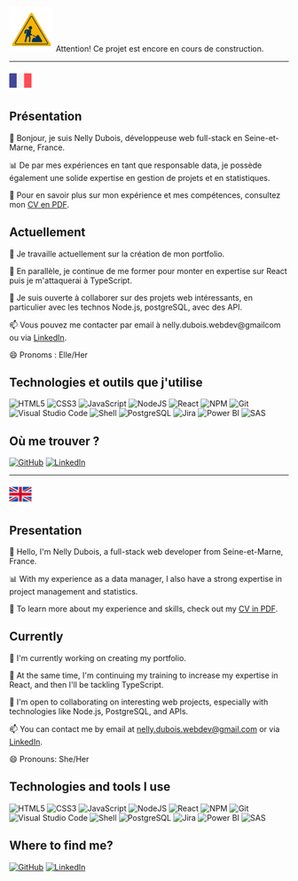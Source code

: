 <!--
**NellyDubois/NellyDubois** is a ✨ _special_ ✨ repository because its `README.md` (this file) appears on your GitHub profile.

Here are some ideas to get you started:
### Hi there 👋

- 🔭 I’m currently working on ...
- 🌱 I’m currently learning ...
- 👯 I’m looking to collaborate on ...
- 🤔 I’m looking for help with ...
- 💬 Ask me about ...
- 📫 How to reach me: ...
- 😄 Pronouns: ...
- ⚡ Fun fact: ...

# Projet en Construction
-->

<div style="display: inline-block; vertical-align: middle;">
  <img src="https://github.com/NellyDubois/NellyDubois/blob/main/img/travaux.png" alt="Under Construction" width="80" height="80">
   <span> Attention! Ce projet est encore en cours de construction.</span>
</div>

<!--
| ![Cover](https://github.com/NellyDubois/NellyDubois/blob/main/img/Nel_rognage_ovale-removebg-preview.png) | 
| :------------------------------------------------------: |
-->




_____________________________


<div style="display: inline-block; vertical-align: middle;">
  <img src="https://github.com/NellyDubois/NellyDubois/blob/main/img/france.png" alt="Drapeau Royaume-Uni" width="40">
</div>

## Présentation

👋 Bonjour, je suis Nelly Dubois, développeuse web full-stack en Seine-et-Marne, France.

📊 De par mes expériences en tant que responsable data, je possède également une solide expertise en gestion de projets et en statistiques.

📄 Pour en savoir plus sur mon expérience et mes compétences, consultez mon [CV en PDF](https://github.com/NellyDubois/NellyDubois/blob/main/img/Nelly_DUBOIS_dev_web_VF.pdf). 


## Actuellement

🔭 Je travaille actuellement sur la création de mon portfolio.

🌱 En parallèle, je continue de me former pour monter en expertise sur React puis je m'attaquerai à TypeScript.

👯 Je suis ouverte à collaborer sur des projets web intéressants, en particulier avec les technos Node.js, postgreSQL, avec des API.

📫 Vous pouvez me contacter par email à nelly.dubois.webdev@gmailcom ou via [LinkedIn](https://www.linkedin.com/in/nellydubois/).

😄 Pronoms : Elle/Her


## Technologies et outils que j'utilise

![HTML5](https://img.shields.io/badge/HTML5-E34F26?logo=html5&logoColor=white)
![CSS3](https://img.shields.io/badge/CSS3-1572B6?logo=css3&logoColor=white)
![JavaScript](https://img.shields.io/badge/JavaScript-F7DF1E?logo=javascript&logoColor=black)
![NodeJS](https://img.shields.io/badge/NodeJS-339933?logo=node.js&logoColor=white)
![React](https://img.shields.io/badge/React-61DAFB?logo=react&logoColor=white)
![NPM](https://img.shields.io/badge/NPM-CB3837?logo=npm&logoColor=white)
![Git](https://img.shields.io/badge/Git-F05032?logo=git&logoColor=white)
![Visual Studio Code](https://img.shields.io/badge/Visual_Studio_Code-007ACC?logo=visual-studio-code&logoColor=white)
![Shell](https://img.shields.io/badge/Shell-4EAA25?logo=gnu-bash&logoColor=white)
![PostgreSQL](https://img.shields.io/badge/PostgreSQL-336791?logo=postgresql&logoColor=white)
![Jira](https://img.shields.io/badge/Jira-0052CC?logo=jira&logoColor=white)
![Power BI](https://img.shields.io/badge/Power_BI-F2C811?logo=power-bi&logoColor=black)
![SAS](https://img.shields.io/badge/SAS-004990?logo=sas&logoColor=white)

## Où me trouver ?

[![GitHub](https://img.shields.io/badge/GitHub-181717?logo=github&logoColor=white)](https://github.com/NellyDubois/)
[![LinkedIn](https://img.shields.io/badge/LinkedIn-0077B5?logo=linkedin&logoColor=white)](https://www.linkedin.com/in/nellydubois/)

---

<div style="display: inline-block; vertical-align: middle;">
  <img src="https://github.com/NellyDubois/NellyDubois/blob/main/img/united-kingdom.png" alt="Drapeau Royaume-Uni" width="40">
</div>

## Presentation

👋 Hello, I'm Nelly Dubois, a full-stack web developer from Seine-et-Marne, France.

📊 With my experience as a data manager, I also have a strong expertise in project management and statistics.

📄 To learn more about my experience and skills, check out my [CV in PDF](https://github.com/NellyDubois/NellyDubois/blob/main/img/Nelly_DUBOIS_dev_web_VF.pdf).

## Currently

🔭 I'm currently working on creating my portfolio.

🌱 At the same time, I'm continuing my training to increase my expertise in React, and then I'll be tackling TypeScript.

👯 I'm open to collaborating on interesting web projects, especially with technologies like Node.js, PostgreSQL, and APIs.

📫 You can contact me by email at nelly.dubois.webdev@gmail.com or via [LinkedIn](https://www.linkedin.com/in/nellydubois/).

😄 Pronouns: She/Her


## Technologies and tools I use

![HTML5](https://img.shields.io/badge/HTML5-E34F26?logo=html5&logoColor=white)
![CSS3](https://img.shields.io/badge/CSS3-1572B6?logo=css3&logoColor=white)
![JavaScript](https://img.shields.io/badge/JavaScript-F7DF1E?logo=javascript&logoColor=black)
![NodeJS](https://img.shields.io/badge/NodeJS-339933?logo=node.js&logoColor=white)
![React](https://img.shields.io/badge/React-61DAFB?logo=react&logoColor=white)
![NPM](https://img.shields.io/badge/NPM-CB3837?logo=npm&logoColor=white)
![Git](https://img.shields.io/badge/Git-F05032?logo=git&logoColor=white)
![Visual Studio Code](https://img.shields.io/badge/Visual_Studio_Code-007ACC?logo=visual-studio-code&logoColor=white)
![Shell](https://img.shields.io/badge/Shell-4EAA25?logo=gnu-bash&logoColor=white)
![PostgreSQL](https://img.shields.io/badge/PostgreSQL-336791?logo=postgresql&logoColor=white)
![Jira](https://img.shields.io/badge/Jira-0052CC?logo=jira&logoColor=white)
![Power BI](https://img.shields.io/badge/Power_BI-F2C811?logo=power-bi&logoColor=black)
![SAS](https://img.shields.io/badge/SAS-004990?logo=sas&logoColor=white)

## Where to find me?

[![GitHub](https://img.shields.io/badge/GitHub-181717?logo=github&logoColor=white)](https://github.com/NellyDubois/)
[![LinkedIn](https://img.shields.io/badge/LinkedIn-0077B5?logo=linkedin&logoColor=white)](https://www.linkedin.com/in/nellydubois/)




